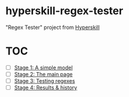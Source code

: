 # hyperskill-regex-tester

"Regex Tester" project from [Hyperskill][hyperskill]

# TOC

- [ ] [Stage 1: A simple model](src/stage1/project.py)
- [ ] [Stage 2: The main page](src/stage2/project.py)
- [ ] [Stage 3: Testing regexes](src/stage3/project.py)
- [ ] [Stage 4: Results & history](src/stage4/project.py)

[hyperskill]: https://hyperskill.org/projects/247?track=29

